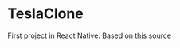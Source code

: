 # TeslaClone

First project in React Native. Based on <a href = "https://www.youtube.com/watch?v=iQ_0Fd_N3Mk">this source</a>
